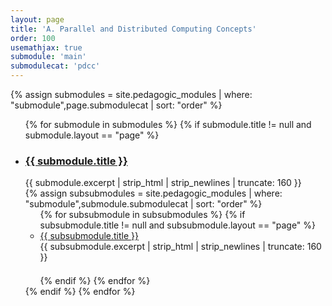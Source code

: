 ```yaml
---
layout: page
title: 'A. Parallel and Distributed Computing Concepts'
order: 100
usemathjax: true
submodule: 'main'
submodulecat: 'pdcc'
---
```


<div class="ui tab segment active">
    <div class="modules">
        {% assign submodules = site.pedagogic_modules | where: "submodule",page.submodulecat | sort: "order" %}
        <ul>
            {% for submodule in submodules %}
            {% if submodule.title != null and submodule.layout == "page" %}
            <li>
                <h3><strong><a href="{{ site.baseurl }}{{ submodule.url }}">{{ submodule.title }}</a></strong></h3>
                <div class="excerpt">{{ submodule.excerpt | strip_html | strip_newlines | truncate: 160 }}</div>
                {% assign subsubmodules = site.pedagogic_modules | where:
                "submodule",submodule.submodulecat | sort: "order" %}
                <ul>
                    {% for subsubmodule in subsubmodules %}
                    {% if subsubmodule.title != null and subsubmodule.layout == "page" %}
                    <li>
                        <a href="{{ site.baseurl }}{{ subsubmodule.url }}">{{ subsubmodule.title }}</a>
                        <br/>
                        <div class="excerpt" style="padding-bottom: 1.5em">{{ subsubmodule.excerpt | strip_html | strip_newlines | truncate: 160 }}</div>
                    </li>
                    {% endif %}
                    {% endfor %}
                </ul>
            </li>
            {% endif %}
            {% endfor %}
        </ul>
    </div>
</div>
